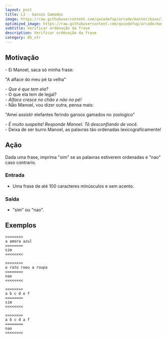 ```yaml
---
layout: post
title: L3 - Gansos Gamados
image: https://raw.githubusercontent.com/qxcodefup/arcade/master/base/120/__capa.jpg
optimized_image: https://raw.githubusercontent.com/qxcodefup/arcade/master/base/.thumb/120/Readme.jpg
subtitle: Verificar ordenação da frase
description: Verificar ordenação da frase
category: 05_str
---
```

<!-- DON'T EDIT THIS FILE, GENERATED BY SCRIPT -->
<!-- DON'T EDIT THIS FILE, GENERATED BY SCRIPT -->
<!-- DON'T EDIT THIS FILE, GENERATED BY SCRIPT -->
<!-- DON'T EDIT THIS FILE, GENERATED BY SCRIPT -->
<!-- DON'T EDIT THIS FILE, GENERATED BY SCRIPT -->



## Motivação

\- Ei Manoel, saca só minha frase:

"A alface do meu pé ta velha"

_\- Que é que tem ela?_  
\- O que ela tem de legal?  
_\- Alface cresce no chão e não no pé!_  
\- Não Manoel, vou dizer outra, pensa mais:

"Amei assistir elefantes ferindo gansos gamados no zoologico"

_\- É muito suspeita! Responde Manoel. Tô desconfiando de você._  
\- Deixa de ser burro Manoel, as palavras tão ordenadas lexicograficamente!

## Ação

Dada uma frase, imprima "sim" se as palavras estiverem ordenadas e "nao" caso contrario.

### Entrada

- Uma frase de até 100 caracteres minúsculos e sem acento.

### Saída

- "sim" ou "nao".

## Exemplos

```
>>>>>>>>
a amora azul
========
sim
<<<<<<<<

>>>>>>>>
o rato roeu a roupa
========
nao
<<<<<<<<

>>>>>>>>
a b c d e f
========
sim
<<<<<<<<

>>>>>>>>
a b c d a f
========
nao
<<<<<<<<
```

